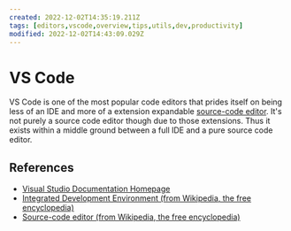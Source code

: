 ```yaml
---
created: 2022-12-02T14:35:19.211Z
tags: [editors,vscode,overview,tips,utils,dev,productivity]
modified: 2022-12-02T14:43:09.029Z
---
```

# VS Code

VS Code is one of the most popular code editors that prides itself on
being less of an IDE and more of a extension expandable
[source-code editor][code-editor-wiki].
It's not purely a source code editor though due
to those extensions.
Thus it exists within a middle ground between a full IDE and a pure source code editor.

## References

* [Visual Studio Documentation Homepage][vscode-docs-home]
* [Integrated Development Environment (from Wikipedia, the free encyclopedia)][ide-wiki]
* [Source-code editor (from Wikipedia, the free encyclopedia)][code-editor-wiki]

<!-- Hidden Reference Links Below Here -->
[vscode-docs-home]: https://code.visualstudio.com/Docs "Visual Studio Documentation Homepage"
[ide-wiki]: https://en.wikipedia.org/wiki/Integrated_development_environment "Integrated Development Environment (from Wikipedia, the free encyclopedia)"
[code-editor-wiki]: https://en.wikipedia.org/wiki/Source-code_editor "Source-code editor (from Wikipedia, the free encyclopedia)"
